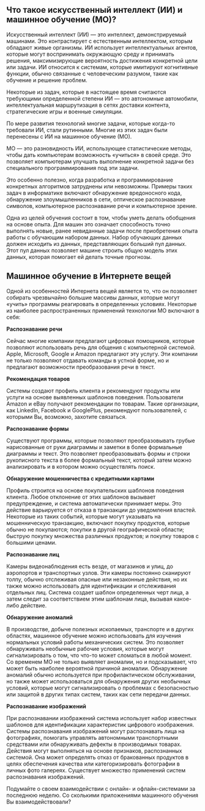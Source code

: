 <!-- 4.2.1  -->
## Что такое искусственный интеллект (ИИ) и машинное обучение (МО)?
 
Искусственный интеллект (ИИ) — это интеллект, демонстрируемый машинами. Это контрастирует с естественным интеллектом, которым обладают живые организмы. ИИ использует интеллектуальных агентов, которые могут воспринимать окружающую среду и принимать решения, максимизирующие вероятность достижения конкретной цели или задачи. ИИ относится к системам, которые имитируют когнитивные функции, обычно связанные с человеческим разумом, такие как обучение и решение проблем.

Некоторые из задач, которые в настоящее время считаются требующими определенной степени ИИ — это автономные автомобили, интеллектуальная маршрутизация в сетях доставки контента, стратегические игры и военные симуляции.

По мере развития технологий многие задачи, которые когда-то требовали ИИ, стали рутинными. Многие из этих задач были перенесены с ИИ на машинное обучение (МО).

МО — это разновидность ИИ, использующее статистические методы, чтобы дать компьютерам возможность «учиться» в своей среде. Это позволяет компьютерам улучшать выполнение конкретной задачи без специального программирования под эти задачи.

Это особенно полезно, когда разработка и программирование конкретных алгоритмов затруднены или невозможны. Примеры таких задач в информатике включают обнаружение вредоносного кода, обнаружение злоумышленников в сети, оптическое распознавание символов, компьютерное распознавание речи и компьютерное зрение.

Одна из целей обучения состоит в том, чтобы уметь делать обобщения на основе опыта. Для машин это означает способность точно выполнять новые, ранее невиданные задачи после приобретения опыта работы с обучающим набором данных. Набор обучающих данных должен исходить из данных, представляющих больший пул данных. Этот пул данных позволяет машине строить общую модель этих данных, которая помогает ей делать точные прогнозы.

<!-- 4.2.2  -->
## Машинное обучение в Интернете вещей

Одной из особенностей Интернета вещей является то, что он позволяет собирать чрезвычайно большие массивы данных, которые могут «учить» программы реагировать в определенных условиях. Некоторые из наиболее распространенных применений технологии МО включают в себя:

**Распознавание речи**

Сейчас многие компании предлагают цифровых помощников, которые позволяют использовать речь для общения с компьютерной системой. Apple, Microsoft, Google и Amazon предлагают эту услугу. Эти компании не только позволяют отдавать команды в устной форме, но и предлагают возможности преобразования речи в текст.

**Рекомендация товаров**

Системы создают профиль клиента и рекомендуют продукты или услуги на основе выявленных шаблонов поведения. Пользователи Amazon и eBay получают рекомендации по товарам. Такие организации, как LinkedIn, Facebook и GooglePlus, рекомендуют пользователей, с которыми Вы, возможно, захотите связаться.

**Распознавание формы**

Существуют программы, которые позволяют преобразовывать грубые нарисованные от руки диаграммы и заметки в более формальные диаграммы и текст. Это позволяет преобразовывать формы и строки рукописного текста в более формальный текст, который затем можно анализировать и в котором можно осуществлять поиск.

**Обнаружение мошенничества с кредитными картами**

Профиль строится на основе покупательских шаблонов поведения клиента. Любое отклонение от этих шаблонов вызывает предупреждение, и система автоматически принимает меры. Это действие варьируется от отказа в транзакции до уведомления властей. Некоторые из таких событий, которые могут указывать на мошенническую транзакцию, включают покупку продуктов, которые обычно не покупаются; покупки в другой географической области; быструю покупку множества различных продуктов; и покупку товаров с большими ценами.

**Распознавание лиц**

Камеры видеонаблюдения есть везде, от магазинов и улиц, до аэропортов и транспортных узлов. Эти камеры постоянно сканируют толпу, обычно отслеживая опасные или незаконные действия, но их также можно использовать для идентификации и отслеживания отдельных лиц. Система создает шаблон определенных черт лица, а затем следит за соответствием этим шаблонам лица, вызывая какое-либо действие.

**Обнаружение аномалий**

В производстве, добыче полезных ископаемых, транспорте и в других областях, машинное обучение можно использовать для изучения нормальных условий работы механических систем. Это позволяет обнаруживать необычные рабочие условия, которые могут сигнализировать о том, что что-то может сломаться в любой момент. Со временем МО не только выявляет аномалии, но и подсказывает, что может быть наиболее вероятной причиной аномалии. Обнаружение аномалий обычно используется при профилактическом обслуживании, но также может использоваться для обнаружения других необычных условий, которые могут сигнализировать о проблемах с безопасностью или защитой в других типах систем, таких как сети передачи данных.

**Распознавание изображений**

При распознавании изображений система использует набор известных шаблонов для идентификации характеристик цифрового изображения. Системы распознавания изображений могут распознавать лица на фотографиях, помогать управлять автономными транспортными средствами или обнаруживать дефекты в производимых товарах. Действия могут выполняться на основе признаков, распознанных системой. Она может определять отказ от бракованных продуктов в целях обеспечения качества или категоризировать фотографии в личных фото галереях. Существует множество применений систем распознавания изображений.

Подумайте о своем взаимодействии с онлайн- и офлайн-системами за последнюю неделю. Со сколькими приложениями машинного обучения Вы взаимодействовали?